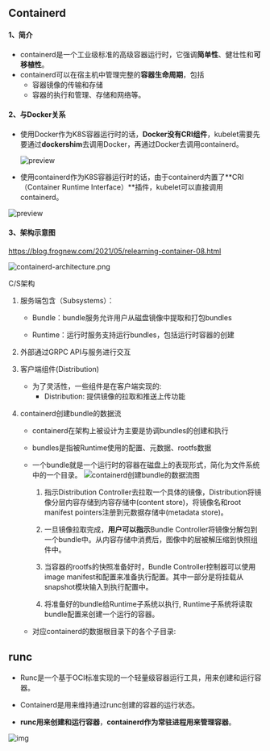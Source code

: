 ## Containerd

#### 1、简介

- containerd是一个工业级标准的高级容器运行时，它强调**简单性**、健壮性和**可移植性**。
- containerd可以在宿主机中管理完整的**容器生命周期**，包括
  - 容器镜像的传输和存储
  - 容器的执行和管理、存储和网络等。

#### 2、与Docker关系

- 使用Docker作为K8S容器运行时的话，**Docker没有CRI组件**，kubelet需要先要通过**dockershim**去调用Docker，再通过Docker去调用containerd。

  ![preview](https://pic1.zhimg.com/v2-a33f47493cfe8214d910367353851ef8_r.jpg)

- 使用containerd作为K8S容器运行时的话，由于containerd内置了**CRI（Container Runtime Interface）**插件，kubelet可以直接调用containerd。

![preview](https://pic2.zhimg.com/v2-55b30b651d8ed158ef08b254b11590b5_r.jpg)

#### 3、架构示意图

https://blog.frognew.com/2021/05/relearning-container-08.html

![containerd-architecture.png](https://blog.frognew.com/images/2021/05/containerd-architecture.png)

C/S架构

1. 服务端包含（Subsystems）：

   - Bundle：bundle服务允许用户从磁盘镜像中提取和打包bundles

   - Runtime：运行时服务支持运行bundles，包括运行时容器的创建

2. 外部通过GRPC API与服务进行交互

3. 客户端组件(Distribution)

   - 为了灵活性，一些组件是在客户端实现的:   
     - Distribution: 提供镜像的拉取和推送上传功能

4. containerd创建bundle的数据流

   - containerd在架构上被设计为主要是协调bundles的创建和执行

   - bundles是指被Runtime使用的配置、元数据、rootfs数据

   - 一个bundle就是一个运行时的容器在磁盘上的表现形式，简化为文件系统中的一个目录。
     ![containerd创建bundle的数据流图](https://blog.frognew.com/images/2021/05/containerd-data-flow.png) 

     1. 指示Distribution Controller去拉取一个具体的镜像，Distribution将镜像分层内容存储到内容存储中(content store)，将镜像名和root manifest pointers注册到元数据存储中(metadata store)。

     1. 一旦镜像拉取完成，**用户可以指示**Bundle Controller将镜像分解包到一个bundle中。从内容存储中消费后，图像中的层被解压缩到快照组件中。

     1. 当容器的rootfs的快照准备好时，Bundle Controller控制器可以使用image manifest和配置来准备执行配置。其中一部分是将挂载从snapshot模块输入到执行配置中。

     1. 将准备好的bundle给Runtime子系统以执行, Runtime子系统将读取bundle配置来创建一个运行的容器。

   - 对应containerd的数据根目录下的各个子目录:

## runc

- Runc是一个基于OCI标准实现的一个轻量级容器运行工具，用来创建和运行容器。

- Containerd是用来维持通过runc创建的容器的运行状态。

- **runc用来创建和运行容器**，**containerd作为常驻进程用来管理容器**。


![img](https://res.cloudinary.com/dqxtn0ick/image/upload/v1631847625/article/kubernetes/containerd/container-ecosystem.drawio.png)